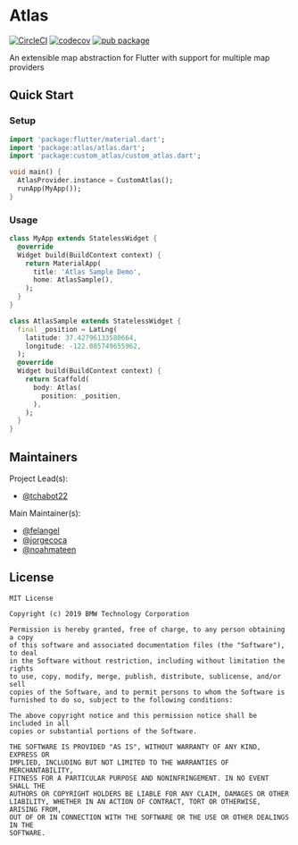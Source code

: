 # Atlas

[![CircleCI](https://circleci.com/gh/bmw-tech/atlas/tree/master.svg?style=shield)](https://circleci.com/gh/bmw-tech/atlas/tree/master)
[![codecov](https://codecov.io/gh/bmw-tech/atlas/branch/master/graph/badge.svg)](https://codecov.io/gh/bmw-tech/atlas)
[![pub package](https://img.shields.io/pub/v/atlas.svg)](https://pub.dev/packages/atlas)

An extensible map abstraction for Flutter with support for multiple map providers

## Quick Start

### Setup

```dart
import 'package:flutter/material.dart';
import 'package:atlas/atlas.dart';
import 'package:custom_atlas/custom_atlas.dart';

void main() {
  AtlasProvider.instance = CustomAtlas();
  runApp(MyApp());
}
```

### Usage

```dart
class MyApp extends StatelessWidget {
  @override
  Widget build(BuildContext context) {
    return MaterialApp(
      title: 'Atlas Sample Demo',
      home: AtlasSample(),
    );
  }
}

class AtlasSample extends StatelessWidget {
  final _position = LatLng(
    latitude: 37.42796133580664,
    longitude: -122.085749655962,
  );
  @override
  Widget build(BuildContext context) {
    return Scaffold(
      body: Atlas(
        position: _position,
      ),
    );
  }
}
```

## Maintainers

Project Lead(s):

- [@tchabot22](https://github.com/tchabot22)

Main Maintainer(s):

- [@felangel](https://github.com/felangel)
- [@jorgecoca](https://github.com/jorgecoca)
- [@noahmateen](https://github.com/noahmateen)

## License

```
MIT License

Copyright (c) 2019 BMW Technology Corporation

Permission is hereby granted, free of charge, to any person obtaining a copy
of this software and associated documentation files (the "Software"), to deal
in the Software without restriction, including without limitation the rights
to use, copy, modify, merge, publish, distribute, sublicense, and/or sell
copies of the Software, and to permit persons to whom the Software is
furnished to do so, subject to the following conditions:

The above copyright notice and this permission notice shall be included in all
copies or substantial portions of the Software.

THE SOFTWARE IS PROVIDED "AS IS", WITHOUT WARRANTY OF ANY KIND, EXPRESS OR
IMPLIED, INCLUDING BUT NOT LIMITED TO THE WARRANTIES OF MERCHANTABILITY,
FITNESS FOR A PARTICULAR PURPOSE AND NONINFRINGEMENT. IN NO EVENT SHALL THE
AUTHORS OR COPYRIGHT HOLDERS BE LIABLE FOR ANY CLAIM, DAMAGES OR OTHER
LIABILITY, WHETHER IN AN ACTION OF CONTRACT, TORT OR OTHERWISE, ARISING FROM,
OUT OF OR IN CONNECTION WITH THE SOFTWARE OR THE USE OR OTHER DEALINGS IN THE
SOFTWARE.
```
